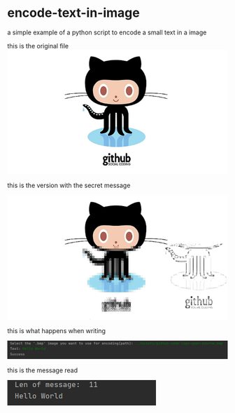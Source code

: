 # encode-text-in-image
a simple example of a python script to encode a small text in a image

this is the original file
![original_file](https://github.com/AlbertoEusebio/encode-text-in-image/blob/main/assets/github-code-logo-open-source.bmp?raw=true)


this is the version with the secret message


![message_encripted_file](https://github.com/AlbertoEusebio/encode-text-in-image/blob/main/assets/encoded_text_im.bmp?raw=true)


this is what happens when writing


![message_writing](https://github.com/AlbertoEusebio/encode-text-in-image/blob/main/assets/screen_writing.png?raw=true)


this is the message read


![message_reading](https://github.com/AlbertoEusebio/encode-text-in-image/blob/main/assets/screen_reading.png?raw=true)



